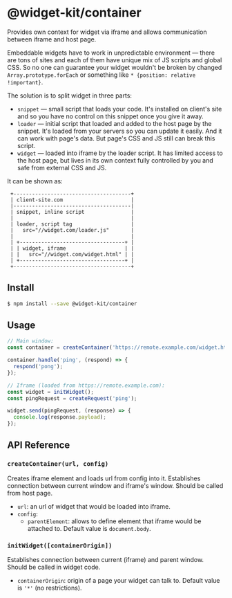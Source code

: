 # @widget-kit/container

Provides own context for widget via iframe and allows communication between iframe and host page.

Embeddable widgets have to work in unpredictable environment — there are tons of sites and each of them have unique mix of JS scripts and global CSS. So no one can guarantee your widget wouldn't be broken by changed `Array.prototype.forEach` or something like `* {position: relative !important}`.  

The solution is to split widget in three parts:
- `snippet` — small script that loads your code. It's installed on client's site and so you have no control on this snippet once you give it away.
- `loader` — initial script that loaded and added to the host page by the snippet. It's loaded from your servers so you can update it easily. And it can work with page's data. But page's CSS and JS still can break this script.
- `widget` — loaded into iframe by the loader script. It has limited access to the host page, but lives in its own context fully controlled by you and safe from external CSS and JS.

It can be shown as:

```
 +--------------------------------------+
 | client-site.com                      |
 |--------------------------------------|
 | snippet, inline script               |
 |                                      |
 | loader, script tag                   |
 |   src="//widget.com/loader.js"       |
 |                                      |
 | +----------------------------------+ |
 | | widget, iframe                   | |
 | |   src="//widget.com/widget.html" | |
 | +----------------------------------+ |
 +--------------------------------------+  
```

## Install

```bash
$ npm install --save @widget-kit/container
```

## Usage

```js
// Main window:
const container = createContainer('https://remote.example.com/widget.html');

container.handle('ping', (respond) => {
  respond('pong');
});

// Iframe (loaded from https://remote.example.com):
const widget = initWidget();
const pingRequest = createRequest('ping');

widget.send(pingRequest, (response) => {
  console.log(response.payload);
});
```

## API Reference

### `createContainer(url, config)`

Creates iframe element and loads url from config into it. Establishes connection between current window and iframe's window. Should be called from host page.

- `url`: an url of widget that would be loaded into iframe.
- `config`:
  - `parentElement`: allows to define element that iframe would be attached to. Default value is `document.body`.

### `initWidget([containerOrigin])`

Establishes connection between current (iframe) and parent window. Should be called in widget code.

- `containerOrigin`: origin of a page your widget can talk to. Default value is `'*'` (no restrictions). 
